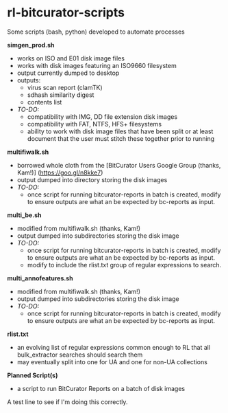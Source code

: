 # rl-bitcurator-scripts
Some scripts (bash, python) developed to automate processes

**simgen_prod.sh** 
- works on ISO and E01 disk image files
- works with disk images featuring an ISO9660 filesystem
- output currently dumped to desktop
- outputs:
  - virus scan report (clamTK)
  - sdhash similarity digest
  - contents list
- *TO-DO:*
  - compatibility with IMG, DD file extension disk images
  - compatibility with FAT, NTFS, HFS+ filesystems
  - ability to work with disk image files that have been split or at least document that the user must stitch these together prior to running
 
**multifiwalk.sh**
- borrowed whole cloth from the [BitCurator Users Google Group (thanks, Kam!)] (https://goo.gl/n8kke7)
- output dumped into directory storing the disk images
- *TO-DO:*
  - once script for running bitcurator-reports in batch is created, modify to ensure outputs are what an be expected by bc-reports as input.

**multi_be.sh**
- modified from multifiwalk.sh (thanks, Kam!)
- output dumped into subdirectories storing the disk image
- *TO-DO:*
  - once script for running bitcurator-reports in batch is created, modify to ensure outputs are what an be expected by bc-reports as input.
  - modify to include the rlist.txt group of regular expressions to search.
 

**multi_annofeatures.sh**
- modified from multifiwalk.sh (thanks, Kam!)
- output dumped into subdirectories storing the disk image
- *TO-DO:*
  - once script for running bitcurator-reports in batch is created, modify to ensure outputs are what an be expected by bc-reports as input.

**rlist.txt**
- an evolving list of regular expressions common enough to RL that all bulk_extractor searches should search them
- may eventually split into one for UA and one for non-UA collections

**Planned Script(s)**
- a script to run BitCurator Reports on a batch of disk images

A test line to see if I'm doing this correctly.
